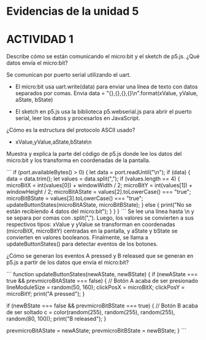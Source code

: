 
# Evidencias de la unidad 5

# ACTIVIDAD 1

Describe cómo se están comunicando el micro:bit y el sketch de p5.js. ¿Qué datos envía el micro:bit?

 Se comunican por puerto serial utilizando el uart.

- El micro:bit usa uart.write(data) para enviar una línea de texto con datos separados por comas. Envia data = "{},{},{},{}\n".format(xValue, yValue, aState, bState)

- El sketch en p5.js usa la biblioteca p5.webserial.js para abrir el puerto serial, leer los datos y procesarlos en JavaScript.

¿Cómo es la estructura del protocolo ASCII usado?

- xValue,yValue,aState,bState\n
  
Muestra y explica la parte del código de p5.js donde lee los datos del micro:bit y los transforma en coordenadas de la pantalla.


´´´
if (port.availableBytes() > 0) {
  let data = port.readUntil("\n");
  if (data) {
    data = data.trim();
    let values = data.split(",");
    if (values.length == 4) {
      microBitX = int(values[0]) + windowWidth / 2;
      microBitY = int(values[1]) + windowHeight / 2;
      microBitAState = values[2].toLowerCase() === "true";
      microBitBState = values[3].toLowerCase() === "true";
      updateButtonStates(microBitAState, microBitBState);
    } else {
      print("No se están recibiendo 4 datos del micro:bit");
    }
  }
}
´´´
Se lee una línea hasta \n y se separa por comas con .split(","). Luego, los valores se convierten a sus respectivos tipos: xValue y yValue se transforman en coordenadas (microBitX, microBitY) centradas en la pantalla, y aState y bState se convierten en valores booleanos. Finalmente, se llama a updateButtonStates() para detectar eventos de los botones.

¿Cómo se generan los eventos A pressed y B released que se generan en p5.js a partir de los datos que envía el micro:bit?

´´´
function updateButtonStates(newAState, newBState) {
 if (newAState === true && prevmicroBitAState === false) {
   // Botón A acaba de ser presionado
   lineModuleSize = random(50, 160);
   clickPosX = microBitX;
   clickPosY = microBitY;
   print("A pressed");
 }

 if (newBState === false && prevmicroBitBState === true) {
   // Botón B acaba de ser soltado
   c = color(random(255), random(255), random(255), random(80, 100));
   print("B released");
 }

 prevmicroBitAState = newAState;
 prevmicroBitBState = newBState;
}
´´´

